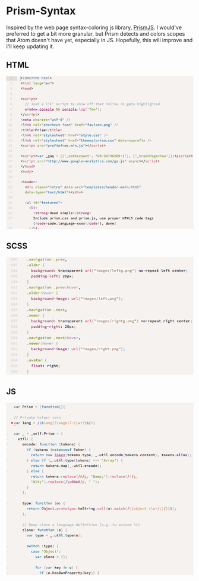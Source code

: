 # Prism-Syntax

Inspired by the web page syntax-coloring js library, [PrismJS](http://prismjs.com). I would've preferred to get a bit more granular, but Prism detects and colors scopes that Atom doesn't have yet, especially in JS.  Hopefully, this will improve and I'll keep updating it.

## HTML

![HTML](https://raw.githubusercontent.com/smlombardi/prism-syntax/master/images/html.png)

## SCSS

![SCSS](https://raw.githubusercontent.com/smlombardi/prism-syntax/master/images/scss.png)

## JS

![](https://raw.githubusercontent.com/smlombardi/prism-syntax/master/images/js.png)
